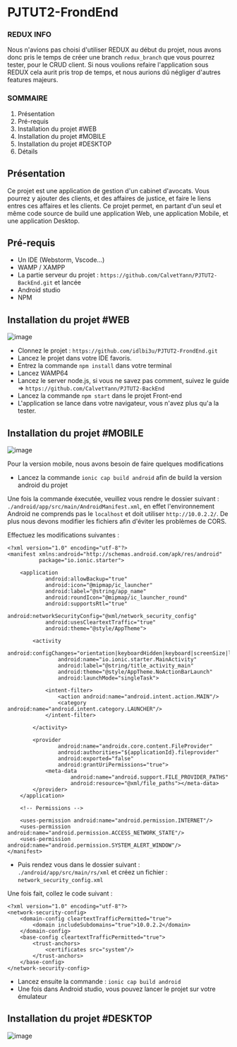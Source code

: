 # PJTUT2-FrondEnd

### REDUX INFO
Nous n'avions pas choisi d'utiliser REDUX au début du projet, nous avons donc pris le temps de créer une branch `redux_branch` que vous pourrez tester, pour le CRUD client. 
Si nous voulions refaire l'application sous REDUX cela aurit pris trop de temps, et nous aurions dû négliger d'autres features majeurs. 


### SOMMAIRE 

1. Présentation
2. Pré-requis
3. Installation du projet #WEB
4. Installation du projet #MOBILE
5. Installation du projet #DESKTOP
6. Détails

## Présentation 
Ce projet est une application de gestion d'un cabinet d'avocats. 
Vous pourrez y ajouter des clients, et des affaires de justice, et faire le liens entres ces affaires et les clients.
Ce projet permet, en partant d'un seul et même code source de build une application Web, une application Mobile, et une application Desktop.

## Pré-requis

* Un IDE (Webstorm, Vscode...)
* WAMP / XAMPP
* La partie serveur du projet : `https://github.com/CalvetYann/PJTUT2-BackEnd.git` et lancée
* Android studio
* NPM

## Installation du projet #WEB
![image](https://user-images.githubusercontent.com/77775081/162493940-3386bc9c-cd9e-484e-b5a2-312a0a9c7658.png)

* Clonnez le projet : `https://github.com/idlbi3u/PJTUT2-FrondEnd.git`
* Lancez le projet dans votre IDE favoris. 
* Entrez la commande `npm install` dans votre terminal 
* Lancez WAMP64
* Lancez le server node.js, si vous ne savez pas comment, suivez le guide => `https://github.com/CalvetYann/PJTUT2-BackEnd`
* Lancez la commande `npm start` dans le projet Front-end
* L'application se lance dans votre navigateur, vous n'avez plus qu'a la tester.


## Installation du projet #MOBILE
![image](https://user-images.githubusercontent.com/77775081/162492982-a2bd2597-60ce-4b3b-92c3-e75c38678efb.png)


Pour la version mobile, nous avons besoin de faire quelques modifications

* Lancez la commande `ionic cap build android` afin de build la version android du projet

Une fois la commande éxecutée, veuillez vous rendre le dossier suivant : `./android/app/src/main/AndroidManifest.xml`, en effet l'environnement Android ne comprends pas le `localhost` et doit utiliser `http://10.0.2.2/`. De plus nous devons modifier les fichiers afin d'éviter les problèmes de CORS.

Effectuez les modifications suivantes : 
```
<?xml version="1.0" encoding="utf-8"?>
<manifest xmlns:android="http://schemas.android.com/apk/res/android"
          package="io.ionic.starter">

    <application
            android:allowBackup="true"
            android:icon="@mipmap/ic_launcher"
            android:label="@string/app_name"
            android:roundIcon="@mipmap/ic_launcher_round"
            android:supportsRtl="true"
            android:networkSecurityConfig="@xml/network_security_config"
            android:usesCleartextTraffic="true"
            android:theme="@style/AppTheme">

        <activity
                android:configChanges="orientation|keyboardHidden|keyboard|screenSize|locale|smallestScreenSize|screenLayout|uiMode"
                android:name="io.ionic.starter.MainActivity"
                android:label="@string/title_activity_main"
                android:theme="@style/AppTheme.NoActionBarLaunch"
                android:launchMode="singleTask">

            <intent-filter>
                <action android:name="android.intent.action.MAIN"/>
                <category android:name="android.intent.category.LAUNCHER"/>
            </intent-filter>

        </activity>

        <provider
                android:name="androidx.core.content.FileProvider"
                android:authorities="${applicationId}.fileprovider"
                android:exported="false"
                android:grantUriPermissions="true">
            <meta-data
                    android:name="android.support.FILE_PROVIDER_PATHS"
                    android:resource="@xml/file_paths"></meta-data>
        </provider>
    </application>

    <!-- Permissions -->

    <uses-permission android:name="android.permission.INTERNET"/>
    <uses-permission android:name="android.permission.ACCESS_NETWORK_STATE"/>
    <uses-permission android:name="android.permission.SYSTEM_ALERT_WINDOW"/>
</manifest>

```


* Puis rendez vous dans le dossier suivant : `./android/app/src/main/rs/xml` et créez un fichier : `network_security_config.xml`

Une fois fait, collez le code suivant : 
```
<?xml version="1.0" encoding="utf-8"?>
<network-security-config>
    <domain-config cleartextTrafficPermitted="true">
        <domain includeSubdomains="true">10.0.2.2</domain>
    </domain-config>
    <base-config cleartextTrafficPermitted="true">
        <trust-anchors>
            <certificates src="system"/>
        </trust-anchors>
    </base-config>
</network-security-config>
```

* Lancez ensuite la commande : `ionic cap build android`
* Une fois dans Android studio, vous pouvez lancer le projet sur votre émulateur

## Installation du projet #DESKTOP

![image](https://user-images.githubusercontent.com/77775081/162493526-83d6d6bc-a314-455e-8b12-ced9db8981a4.png)


